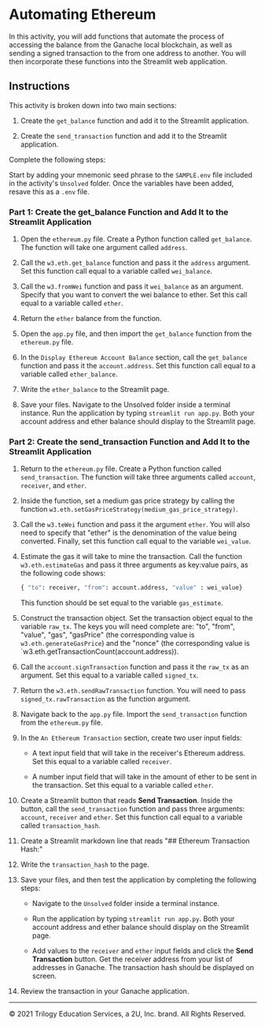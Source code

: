 # Automating Ethereum

In this activity, you will add functions that automate the process of accessing the balance from the Ganache local blockchain, as well as sending a signed transaction to the from one address to another. You will then incorporate these functions into the Streamlit web application.

## Instructions

This activity is broken down into two main sections:

 1. Create the `get_balance` function and add it to the Streamlit application.

 2. Create the `send_transaction` function and add it to the Streamlit application.

Complete the following steps:

Start by adding your mnemonic seed phrase to the `SAMPLE.env` file included in the activity's `Unsolved` folder. Once the variables have been added, resave this as a `.env` file.

### Part 1: Create the get_balance Function and Add It to the Streamlit Application

1. Open the `ethereum.py` file. Create a Python function called `get_balance`. The function will take one argument called `address`.

2. Call the `w3.eth.get_balance` function and pass it the `address` argument. Set this function call equal to a variable called `wei_balance`.

3. Call the `w3.fromWei` function and pass it `wei_balance` as an argument. Specify that you want to convert the wei balance to ether. Set this call equal to a variable called `ether`.

4. Return the `ether` balance from the function.

5. Open the `app.py` file, and then import the `get_balance` function from the `ethereum.py` file.

6. In the `Display Ethereum Account Balance` section, call the `get_balance` function and pass it the `account.address`. Set this function call equal to a variable called `ether_balance`.

7. Write the `ether_balance` to the Streamlit page.

8. Save your files. Navigate to the Unsolved folder inside a terminal instance. Run the application by typing `streamlit run app.py`.  Both your account address and ether balance should display to the Streamlit page.

### Part 2: Create the send_transaction Function and Add It to the Streamlit Application

1. Return to the `ethereum.py` file. Create a Python function called `send_transaction`. The function will take three arguments called `account`, `receiver`, and `ether`.

2. Inside the function, set a medium gas price strategy by calling the function `w3.eth.setGasPriceStrategy(medium_gas_price_strategy)`.

3. Call the `w3.teWei` function and pass it the argument `ether`. You will also need to specify that "ether" is the denomination of the value being converted. Finally, set this function call equal to the variable `wei_value`.

4. Estimate the gas it will take to mine the transaction. Call the function `w3.eth.estimateGas` and pass it three arguments as key:value pairs, as the following code shows:

    ```python
    { "to": receiver, "from": account.address, "value" : wei_value}
    ```

   This function should be set equal to the variable `gas_estimate`.

5. Construct the transaction object. Set the transaction object equal to the variable `raw_tx`. The keys you will need complete are: "to", "from", "value", "gas", "gasPrice" (the corresponding value is `w3.eth.generateGasPrice`) and the "nonce" (the corresponding value is `w3.eth.getTransactionCount(account.address)).

6. Call the `account.signTransaction` function and pass it the `raw_tx` as an argument. Set this equal to a variable called `signed_tx`.

7. Return the `w3.eth.sendRawTransaction` function. You will need to pass `signed_tx.rawTransaction` as the function argument.

8. Navigate back to the `app.py` file. Import the `send_transaction` function from the `ethereum.py` file.

9. In the `An Ethereum Transaction` section, create two user input fields:

    * A text input field that will take in the receiver's Ethereum address. Set this equal to a variable called `receiver`.

    * A number input field that will take in the amount of ether to be sent in the transaction. Set this equal to a variable called `ether`.

10. Create a Streamlit button that reads **Send Transaction**. Inside the button, call the `send_transaction` function and pass three arguments: `account`, `receiver` and `ether`. Set this function call equal to a variable called `transaction_hash`.

11. Create a Streamlit markdown line that reads "## Ethereum Transaction Hash:"

12. Write the `transaction_hash` to the page.

13. Save your files, and then test the application by completing the following steps:

    * Navigate to the `Unsolved` folder inside a terminal instance.

    * Run the application by typing `streamlit run app.py`. Both your account address and ether balance should display on the Streamlit page.

    * Add values to the `receiver` and `ether` input fields and click the **Send Transaction** button. Get the receiver address from your list of addresses in Ganache. The transaction hash should be displayed on screen.

14. Review the transaction in your Ganache application.

---

© 2021 Trilogy Education Services, a 2U, Inc. brand. All Rights Reserved.

